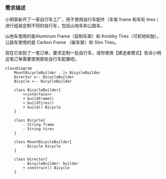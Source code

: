 ### 需求描述

小明家新开了一家自行车工厂，用于使用自行车配件（车架 frame 和车轮 tires ）进行组装定制不同的自行车，包括山地车和公路车。

山地车使用的是Aluminum Frame（铝制车架）和 Knobby Tires（可抓地轮胎），公路车使用的是 Carbon Frame （碳车架）和 Slim Tries。

现在它收到了一笔订单，要求定制一批自行车，请你使用【建造者模式】告诉小明这笔订单需要使用那些自行车配置吧。

```mermaid
classDiagram
    MountBicycleBuilder ..|> BicycleBuilder
    Director o-- BicycleBuilder
    Bicycle <-- BicycleBuilder 
    
    class BicycleBuilder{
        <<interface>>
        + buildFrame()
        + buildTires()
        + build() Bicycle
    }
    
    class Bicycle{
        - String frame
        - String tires
    }
    
    class MountBicycleBuilder{
        - Bicycle bicycle
    }
    
    class Director{
        - BicycleBuilder: builder
        + construct() Bicycle
    }
    
```

